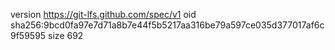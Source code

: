 version https://git-lfs.github.com/spec/v1
oid sha256:9bcd0fa97e7d71a8b7e44f5b5217aa316be79a597ce035d377017af6c9f59595
size 692
